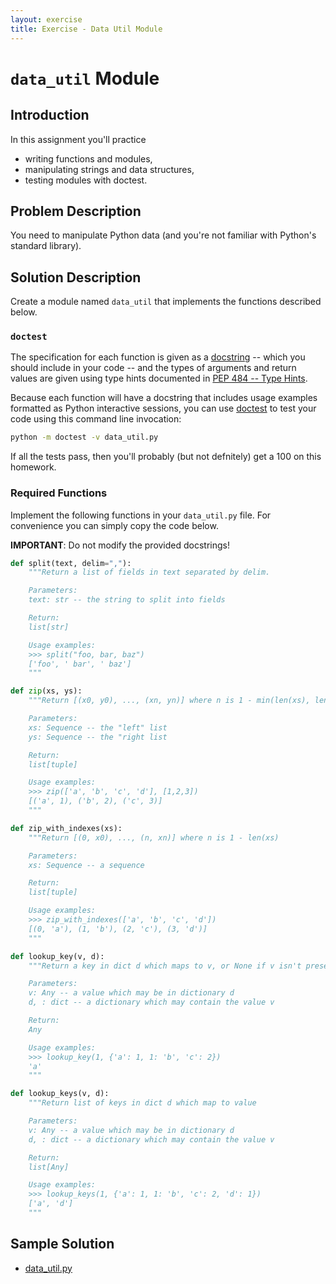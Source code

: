 ```yaml
---
layout: exercise
title: Exercise - Data Util Module
---
```


# `data_util` Module

## Introduction

In this assignment you'll practice

- writing functions and modules,
- manipulating strings and data structures,
- testing modules with doctest.

## Problem Description

You need to manipulate Python data (and you're not familiar with Python's standard library).

## Solution Description

Create a module named `data_util` that implements the functions described below.

### `doctest`

The specification for each function is given as a [docstring](https://www.python.org/dev/peps/pep-0257/) -- which you should include in your code -- and the types of arguments and return values are given using type hints documented in [PEP 484 -- Type Hints](https://www.python.org/dev/peps/pep-0484/).

Because each function will have a docstring that includes usage examples formatted as Python interactive sessions, you can use [doctest](https://docs.python.org/3/library/doctest.html) to test your code using this command line invocation:

```sh
python -m doctest -v data_util.py
```

If all the tests pass, then you'll probably (but not defnitely) get a 100 on this homework.

### Required Functions

Implement the following functions in your `data_util.py` file. For convenience you can simply copy the code below.

**IMPORTANT**: Do not modify the provided docstrings!

```Python
def split(text, delim=","):
    """Return a list of fields in text separated by delim.

    Parameters:
    text: str -- the string to split into fields

    Return:
    list[str]

    Usage examples:
    >>> split("foo, bar, baz")
    ['foo', ' bar', ' baz']
    """

def zip(xs, ys):
    """Return [(x0, y0), ..., (xn, yn)] where n is 1 - min(len(xs), len(ys))

    Parameters:
    xs: Sequence -- the "left" list
    ys: Sequence -- the "right list

    Return:
    list[tuple]

    Usage examples:
    >>> zip(['a', 'b', 'c', 'd'], [1,2,3])
    [('a', 1), ('b', 2), ('c', 3)]
    """

def zip_with_indexes(xs):
    """Return [(0, x0), ..., (n, xn)] where n is 1 - len(xs)

    Parameters:
    xs: Sequence -- a sequence

    Return:
    list[tuple]

    Usage examples:
    >>> zip_with_indexes(['a', 'b', 'c', 'd'])
    [(0, 'a'), (1, 'b'), (2, 'c'), (3, 'd')]
    """

def lookup_key(v, d):
    """Return a key in dict d which maps to v, or None if v isn't present

    Parameters:
    v: Any -- a value which may be in dictionary d
    d, : dict -- a dictionary which may contain the value v

    Return:
    Any

    Usage examples:
    >>> lookup_key(1, {'a': 1, 1: 'b', 'c': 2})
    'a'
    """

def lookup_keys(v, d):
    """Return list of keys in dict d which map to value

    Parameters:
    v: Any -- a value which may be in dictionary d
    d, : dict -- a dictionary which may contain the value v

    Return:
    list[Any]

    Usage examples:
    >>> lookup_keys(1, {'a': 1, 1: 'b', 'c': 2, 'd': 1})
    ['a', 'd']
    """
```

## Sample Solution

- [data_util.py](data_util.py)